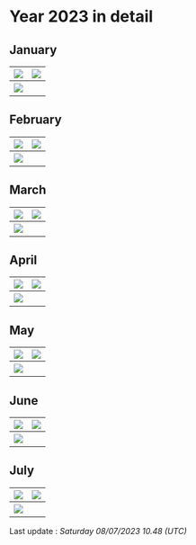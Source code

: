 # Year 2023 in detail


## January

| ![](graphs/postsbyday202301.png) | ![](graphs/postsbygroup202301.png) |
|---|---|
| ![](graphs/grouppie202301.png) | | 

## February

| ![](graphs/postsbyday202302.png) | ![](graphs/postsbygroup202302.png) |
|---|---|
| ![](graphs/grouppie202302.png) | | 

## March

| ![](graphs/postsbyday202303.png) | ![](graphs/postsbygroup202303.png) |
|---|---|
| ![](graphs/grouppie202303.png) | | 

## April

| ![](graphs/postsbyday202304.png) | ![](graphs/postsbygroup202304.png) |
|---|---|
| ![](graphs/grouppie202304.png) | | 

## May

| ![](graphs/postsbyday202305.png) | ![](graphs/postsbygroup202305.png) |
|---|---|
| ![](graphs/grouppie202305.png) | | 

## June

| ![](graphs/postsbyday202306.png) | ![](graphs/postsbygroup202306.png) |
|---|---|
| ![](graphs/grouppie202306.png) | | 

## July

| ![](graphs/postsbyday202307.png) | ![](graphs/postsbygroup202307.png) |
|---|---|
| ![](graphs/grouppie202307.png) | | 

Last update : _Saturday 08/07/2023 10.48 (UTC)_
